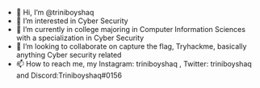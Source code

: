- 👋 Hi, I’m @triniboyshaq
- 👀 I’m interested in Cyber Security
- 🌱 I’m currently in college majoring in Computer Information Sciences with a specialization in Cyber Security
- 💞️ I’m looking to collaborate on capture the flag, Tryhackme, basically anything Cyber security related
- 📫 How to reach me, my Instagram: triniboyshaq , Twitter: triniboyshaq and Discord:Triniboyshaq#0156

<!---
triniboyshaq/triniboyshaq is a ✨ special ✨ repository because its `README.md` (this file) appears on your GitHub profile.
You can click the Preview link to take a look at your changes.
--->
